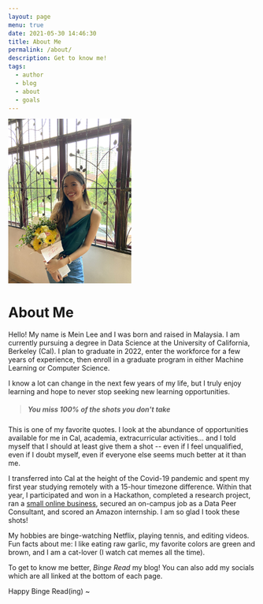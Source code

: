 ```yaml
---
layout: page
menu: true
date: 2021-05-30 14:46:30
title: About Me
permalink: /about/
description: Get to know me!
tags:
  - author
  - blog
  - about
  - goals
---
```

<img class="img-rounded" src="/assets/img/uploads/profile.png" alt="Mein Lee" width="250">

# About Me

Hello! My name is Mein Lee and I was born and raised in Malaysia. I am currently pursuing a degree in Data Science at the University of California, Berkeley (Cal). I plan to graduate in 2022, enter the workforce for a few years of experience, then enroll in a graduate program in either Machine Learning or Computer Science.

I know a lot can change in the next few years of my life, but I truly enjoy learning and hope to never stop seeking new learning opportunities.

> ##### You miss 100% of the shots you don't take

This is one of my favorite quotes. I look at the abundance of opportunities available for me in Cal, academia, extracurricular activities... and I told myself that I should at least give them a shot -- even if I feel unqualified, even if I doubt myself, even if everyone else seems much better at it than me.

I transferred into Cal at the height of the Covid-19 pandemic and spent my first year studying remotely with a 15-hour timezone difference. Within that year, I participated and won in a Hackathon, completed a research project, ran a [small online business](https://earnament.wixsite.com/earnament), secured an on-campus job as a Data Peer Consultant, and scored an Amazon internship. I am so glad I took these shots!

My hobbies are binge-watching Netflix, playing tennis, and editing videos. Fun facts about me: I like eating raw garlic, my favorite colors are green and brown, and I am a cat-lover (I watch cat memes all the time). 

To get to know me better, *Binge Read* my blog! You can also add my socials which are all linked at the bottom of each page.

Happy Binge Read(ing) ~